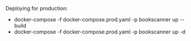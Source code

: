 

Deploying for production:
- docker-compose -f docker-compose.prod.yaml -p bookscanner up --build
- docker-compose -f docker-compose.prod.yaml -p bookscanner up -d
